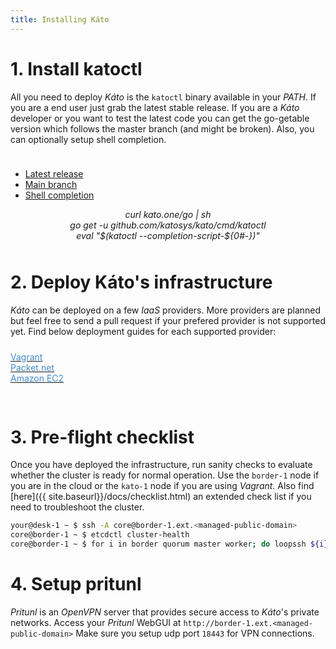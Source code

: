 ```yaml
---
title: Installing Káto
---
```


# 1. Install katoctl

All you need to deploy *Káto* is the `katoctl` binary available in your *PATH*. If you are a end user just grab the latest stable release. If you are a *Káto* developer or you want to test the latest code you can get the go-getable version which follows the master branch (and might be broken). Also, you can optionally setup shell completion.

<div class="col-xs-12" style="height:10px;"></div>

<ul class="nav nav-tabs">
 <li class="active"><a href="#1" data-toggle="tab">Latest release</a></li>
 <li><a href="#2" data-toggle="tab">Main branch</a></li>
 <li><a href="#3" data-toggle="tab">Shell completion</a></li>
</ul>

<div class="tab-content ">
 <div class="tab-pane active" id="1">
  <div class="panel panel-default">
   <div class="panel-body">
    <center><em>curl kato.one/go | sh</em></center>
   </div>
  </div>
 </div>
 <div class="tab-pane" id="2">
  <div class="panel panel-default">
   <div class="panel-body">
    <center><em>go get -u github.com/katosys/kato/cmd/katoctl</em></center>
   </div>
  </div>
 </div>
 <div class="tab-pane" id="3">
  <div class="panel panel-default">
   <div class="panel-body">
    <center><em>eval "$(katoctl --completion-script-${0#-})"</em></center>
   </div>
  </div>
 </div>
</div>

<div class="col-xs-12" style="height:10px;"></div>

# 2. Deploy Káto's infrastructure

*Káto* can be deployed on a few *IaaS* providers. More providers are planned but feel free to send a pull request if your prefered provider is not supported yet. Find below deployment guides for each supported provider:

<div class="col-xs-12" style="height:10px;"></div>

<div class="btn-group btn-group-justified" role="group" aria-label="...">
  <div class="btn-group" role="group">
    <a class="btn btn-default" href="{{ site.baseurl}}/docs/vagrant.html"><font color="#428bca">Vagrant</font></a>
  </div>
  <div class="btn-group" role="group">
    <a class="btn btn-default" href="{{ site.baseurl}}/docs/packet.html"><font color="#428bca">Packet.net</font></a>
  </div>
  <div class="btn-group" role="group">
    <a class="btn btn-default" href="{{ site.baseurl}}/docs/ec2.html"><font color="#428bca">Amazon EC2</font></a>
  </div>
</div>

<div class="col-xs-12" style="height:30px;"></div>

# 3. Pre-flight checklist

Once you have deployed the infrastructure, run sanity checks to evaluate whether the cluster is ready for normal operation. Use the `border-1` node if you are in the cloud or the `kato-1` node if you are using *Vagrant*. Also find [here]({{ site.baseurl}}/docs/checklist.html) an extended check list if you need to troubleshoot the cluster.

```bash
your@desk-1 ~ $ ssh -A core@border-1.ext.<managed-public-domain>
core@border-1 ~ $ etcdctl cluster-health
core@border-1 ~ $ for i in border quorum master worker; do loopssh ${i} katostat; done
```

# 4. Setup pritunl

*Pritunl* is an *OpenVPN* server that provides secure access to *Káto*'s private networks.
Access your *Pritunl* WebGUI at `http://border-1.ext.<managed-public-domain>`
Make sure you setup udp port `18443` for VPN connections.
